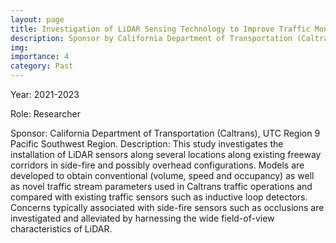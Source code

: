```yaml
---
layout: page
title: Investigation of LiDAR Sensing Technology to Improve Traffic Monitoring Along Multilane Freeways
description: Sponsor by California Department of Transportation (Caltrans) and UTC Region 9 Pacific Southwest Region.
img:
importance: 4
category: Past
---
```


Year: 2021-2023

Role: Researcher

Sponsor: California Department of Transportation (Caltrans), UTC Region 9 Pacific Southwest Region.
Description: This study investigates the installation of LiDAR sensors along several locations along existing freeway corridors in side-fire and possibly overhead configurations.  Models are developed to obtain conventional (volume, speed and occupancy) as well as novel traffic stream parameters used in Caltrans traffic operations and compared with existing traffic sensors such as inductive loop detectors.  Concerns typically associated with side-fire sensors such as occlusions are investigated and alleviated by harnessing the wide field-of-view characteristics of LiDAR.
